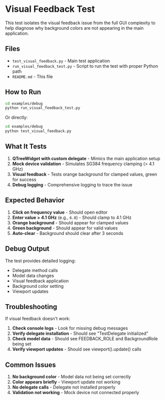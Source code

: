 # Visual Feedback Test

This test isolates the visual feedback issue from the full GUI complexity to help diagnose why background colors are not appearing in the main application.

## Files

- `test_visual_feedback.py` - Main test application
- `run_visual_feedback_test.py` - Script to run the test with proper Python path
- `README.md` - This file

## How to Run

```bash
cd examples/debug
python run_visual_feedback_test.py
```

Or directly:
```bash
cd examples/debug
python test_visual_feedback.py
```

## What It Tests

1. **QTreeWidget with custom delegate** - Mimics the main application setup
2. **Mock device validation** - Simulates SG384 frequency clamping (> 4.1 GHz)
3. **Visual feedback** - Tests orange background for clamped values, green for success
4. **Debug logging** - Comprehensive logging to trace the issue

## Expected Behavior

1. **Click on frequency value** - Should open editor
2. **Enter value > 4.1 GHz** (e.g., `6.0`) - Should clamp to 4.1 GHz
3. **Orange background** - Should appear for clamped values
4. **Green background** - Should appear for valid values
5. **Auto-clear** - Background should clear after 3 seconds

## Debug Output

The test provides detailed logging:
- Delegate method calls
- Model data changes
- Visual feedback application
- Background color setting
- Viewport updates

## Troubleshooting

If visual feedback doesn't work:

1. **Check console logs** - Look for missing debug messages
2. **Verify delegate installation** - Should see "TestDelegate initialized"
3. **Check model data** - Should see FEEDBACK_ROLE and BackgroundRole being set
4. **Verify viewport updates** - Should see viewport().update() calls

## Common Issues

1. **No background color** - Model data not being set correctly
2. **Color appears briefly** - Viewport update not working
3. **No delegate calls** - Delegate not installed properly
4. **Validation not working** - Mock device not connected properly

